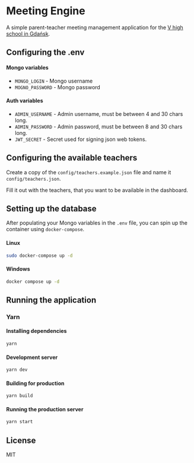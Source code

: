 # Meeting Engine

A simple parent-teacher meeting management application for the [V high school in Gdańsk](https://www.vlo.gda.pl/).

## Configuring the .env

#### Mongo variables

- `MONGO_LOGIN` - Mongo username
- `MOGNO_PASSWORD` - Mongo password

#### Auth variables

- `ADMIN_USERNAME` - Admin username, must be between 4 and 30 chars long.
- `ADMIN_PASSWORD` - Admin password, must be between 8 and 30 chars long.
- `JWT_SECRET` - Secret used for signing json web tokens.

## Configuring the available teachers

Create a copy of the `config/teachers.example.json` file and name it `config/teachers.json`.

Fill it out with the teachers, that you want to be available in the dashboard.

## Setting up the database

After populating your Mongo variables in the `.env` file, you can spin up the container using `docker-compose`.

#### Linux

```sh
sudo docker-compose up -d
```

#### Windows

```sh
docker compose up -d
```

## Running the application

### Yarn

#### Installing dependencies

```sh
yarn
```

#### Development server

```sh
yarn dev
```

#### Building for production

```sh
yarn build
```

#### Running the production server

```sh
yarn start
```

## License

MIT

